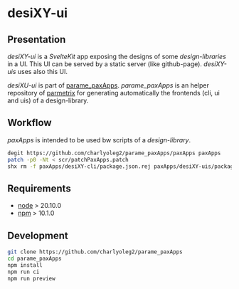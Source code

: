 desiXY-ui
=========


Presentation
------------

*desiXY-ui* is a *SvelteKit* app exposing the designs of some *design-libraries* in a UI.
This UI can be served by a static server (like github-page).
*desiXY-uis* uses also this UI.

*desiXU-ui* is part of [parame\_paxApps](https://github.com/charlyoleg2/parame_paxApps).
*parame\_paxApps* is an helper repository of [parmetrix](https://charlyoleg2.github.io/parametrix/) for generating automatically the frontends (cli, ui and uis) of a design-library.


Workflow
--------

*paxApps* is intended to be used bw scripts of a *design-library*.

```bash
degit https://github.com/charlyoleg2/parame_paxApps/paxApps paxApps
patch -p0 -Nt < scr/patchPaxApps.patch
shx rm -f paxApps/desiXY-cli/package.json.rej paxApps/desiXY-uis/package.json.rej
```


Requirements
------------

- [node](https://nodejs.org) > 20.10.0
- [npm](https://docs.npmjs.com/cli) > 10.1.0


Development
-----------

```bash
git clone https://github.com/charlyoleg2/parame_paxApps
cd parame_paxApps
npm install
npm run ci
npm run preview
```

